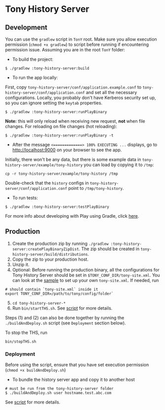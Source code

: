 # Tony History Server

## Development

You can use the `gradlew` script in `TonY` root. 
Make sure you allow execution permission (`chmod +x gradlew`) to script before running if encountering permission issue.
Assuming you are in the root `TonY` folder:

- To build the project:
```
$ ./gradlew :tony-history-server:build
```

- To run the app locally:

First, copy `tony-history-server/conf/application.example.conf` to `tony-history-server/conf/application.conf`
and set all the necessary configurations. Locally, you probably don't have Kerberos security set up, so you can
ignore setting the `keytab` properties.

```
$ ./gradlew :tony-history-server:runPlayBinary
```

**Note:** this will only reload when receiving new request, __not__ when file changes. For reloading on file changes (hot reloading):
```
$ ./gradlew :tony-history-server:runPlayBinary -t
```

- After the message `<=============> 100% EXECUTING ...` displays, go to <http://localhost:9000> on your browser to see the app.

Initially, there won't be any data, but there is some example data in `tony-history-server/example/tony-history`
you can load by copying it to `/tmp`:

```
cp -r tony-history-server/example/tony-history /tmp
```

Double-check that the `history` configs in `tony-history-server/conf/application.conf` point to `/tmp/tony-history`. 

- To run tests:
```
$ ./gradlew :tony-history-server:testPlayBinary
```

For more info about developing with Play using Gradle, click [here](https://docs.gradle.org/current/userguide/play_plugin.html#play_continuous_build).


## Production

1. Create the production zip by running `./gradlew :tony-history-server:createPlayBinaryZipDist`.
The zip should be created in `tony-history-server/build/distributions`.
2. Copy the zip to your production host.
3. Unzip it.
4. Optional: Before running the production binary, all the configurations for Tony History Server should be
set in `$TONY_CONF_DIR/tony-site.xml`. You can look at the [sample](./conf/tony-site.sample.xml) 
to set up your own `tony-site.xml`. If needed, run
```
# should contain `tony-site.xml` inside it
export TONY_CONF_DIR=/path/to/tony/config/folder`
```
5. `cd tony-history-server-*`
6. Run `bin/startTHS.sh`. See [script](./startTHS.sh) for more details.

Steps (1) and (2) can also be done together by running the `./buildAndDeploy.sh` script
(see `Deployment` section below).

To stop the THS, run
```
bin/stopTHS.sh
```


### Deployment

Before using the script, ensure that you have set execution permission (`chmod +x buildAndDeploy.sh`)

- To bundle the history server app and copy it to another host
```
# must be run from the tony-history-server folder
$ ./buildAndDeploy.sh user hostname.test.abc.com
```

See [script](./buildAndDeploy.sh) for more details.